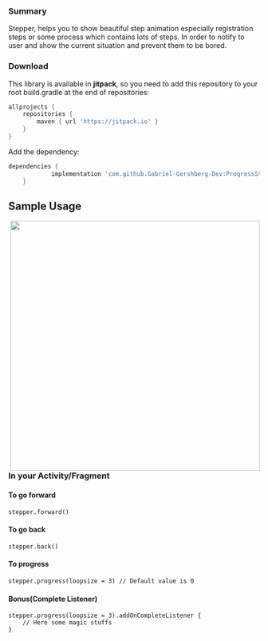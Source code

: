 ### Summary  
Stepper, helps you to show beautiful step animation especially registration steps or some process which contains lots of steps. In order to notify to user and show the current situation and prevent them to be bored.

### Download

This library is available in **jitpack**, so you need to add this repository to your root build.gradle at the end of repositories:
   
```groovy  
allprojects {
    repositories {
        maven { url 'https://jitpack.io' }
    }
}
```
Add the dependency:

```groovy 
dependencies {
	        implementation 'com.github.Gabriel-Gershberg-Dev:ProgressStepperView:Tag'
	}
``` 

## Sample Usage  

<img height="500" align="right" src="https://github.com/Gabriel-Gershberg-Dev/ProgressStepperView/assets/64218293/fd17f30f-6079-4c1b-908d-f2eac84f2767"></img>

### In your Activity/Fragment
#### To go forward
```
stepper.forward()
```
#### To go back
```
stepper.back()
```
#### To progress
```
stepper.progress(loopsize = 3) // Default value is 0
```




#### Bonus(Complete Listener)
```
stepper.progress(loopsize = 3).addOnCompleteListener {
    // Here some magic stuffs
}
```
